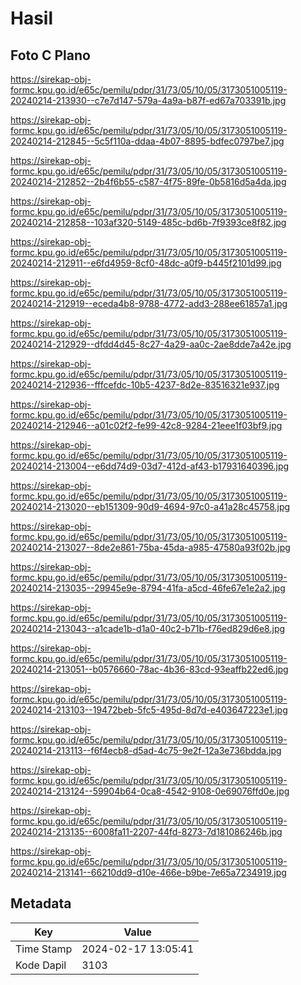# Hasil

## Foto C Plano

https://sirekap-obj-formc.kpu.go.id/e65c/pemilu/pdpr/31/73/05/10/05/3173051005119-20240214-213930--c7e7d147-579a-4a9a-b87f-ed67a703391b.jpg

https://sirekap-obj-formc.kpu.go.id/e65c/pemilu/pdpr/31/73/05/10/05/3173051005119-20240214-212845--5c5f110a-ddaa-4b07-8895-bdfec0797be7.jpg

https://sirekap-obj-formc.kpu.go.id/e65c/pemilu/pdpr/31/73/05/10/05/3173051005119-20240214-212852--2b4f6b55-c587-4f75-89fe-0b5816d5a4da.jpg

https://sirekap-obj-formc.kpu.go.id/e65c/pemilu/pdpr/31/73/05/10/05/3173051005119-20240214-212858--103af320-5149-485c-bd6b-7f9393ce8f82.jpg

https://sirekap-obj-formc.kpu.go.id/e65c/pemilu/pdpr/31/73/05/10/05/3173051005119-20240214-212911--e6fd4959-8cf0-48dc-a0f9-b445f2101d99.jpg

https://sirekap-obj-formc.kpu.go.id/e65c/pemilu/pdpr/31/73/05/10/05/3173051005119-20240214-212919--eceda4b8-9788-4772-add3-288ee61857a1.jpg

https://sirekap-obj-formc.kpu.go.id/e65c/pemilu/pdpr/31/73/05/10/05/3173051005119-20240214-212929--dfdd4d45-8c27-4a29-aa0c-2ae8dde7a42e.jpg

https://sirekap-obj-formc.kpu.go.id/e65c/pemilu/pdpr/31/73/05/10/05/3173051005119-20240214-212936--fffcefdc-10b5-4237-8d2e-83516321e937.jpg

https://sirekap-obj-formc.kpu.go.id/e65c/pemilu/pdpr/31/73/05/10/05/3173051005119-20240214-212946--a01c02f2-fe99-42c8-9284-21eee1f03bf9.jpg

https://sirekap-obj-formc.kpu.go.id/e65c/pemilu/pdpr/31/73/05/10/05/3173051005119-20240214-213004--e6dd74d9-03d7-412d-af43-b17931640396.jpg

https://sirekap-obj-formc.kpu.go.id/e65c/pemilu/pdpr/31/73/05/10/05/3173051005119-20240214-213020--eb151309-90d9-4694-97c0-a41a28c45758.jpg

https://sirekap-obj-formc.kpu.go.id/e65c/pemilu/pdpr/31/73/05/10/05/3173051005119-20240214-213027--8de2e861-75ba-45da-a985-47580a93f02b.jpg

https://sirekap-obj-formc.kpu.go.id/e65c/pemilu/pdpr/31/73/05/10/05/3173051005119-20240214-213035--29945e9e-8794-41fa-a5cd-46fe67e1e2a2.jpg

https://sirekap-obj-formc.kpu.go.id/e65c/pemilu/pdpr/31/73/05/10/05/3173051005119-20240214-213043--a1cade1b-d1a0-40c2-b71b-f76ed829d6e8.jpg

https://sirekap-obj-formc.kpu.go.id/e65c/pemilu/pdpr/31/73/05/10/05/3173051005119-20240214-213051--b0576660-78ac-4b36-83cd-93eaffb22ed6.jpg

https://sirekap-obj-formc.kpu.go.id/e65c/pemilu/pdpr/31/73/05/10/05/3173051005119-20240214-213103--19472beb-5fc5-495d-8d7d-e403647223e1.jpg

https://sirekap-obj-formc.kpu.go.id/e65c/pemilu/pdpr/31/73/05/10/05/3173051005119-20240214-213113--f6f4ecb8-d5ad-4c75-9e2f-12a3e736bdda.jpg

https://sirekap-obj-formc.kpu.go.id/e65c/pemilu/pdpr/31/73/05/10/05/3173051005119-20240214-213124--59904b64-0ca8-4542-9108-0e69076ffd0e.jpg

https://sirekap-obj-formc.kpu.go.id/e65c/pemilu/pdpr/31/73/05/10/05/3173051005119-20240214-213135--6008fa11-2207-44fd-8273-7d181086246b.jpg

https://sirekap-obj-formc.kpu.go.id/e65c/pemilu/pdpr/31/73/05/10/05/3173051005119-20240214-213141--66210dd9-d10e-466e-b9be-7e65a7234919.jpg


## Metadata

| Key        | Value               |
| ---------- | ------------------- |
| Time Stamp | 2024-02-17 13:05:41 |
| Kode Dapil | 3103                |



